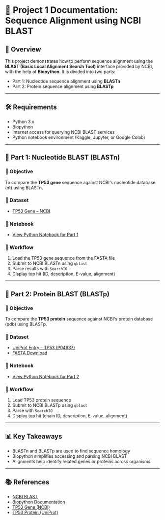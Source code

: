 # 📘 Project 1 Documentation: Sequence Alignment using NCBI BLAST

## 🧬 Overview

This project demonstrates how to perform sequence alignment using the **BLAST (Basic Local Alignment Search Tool)** interface provided by NCBI, with the help of **Biopython**. It is divided into two parts:

- Part 1: Nucleotide sequence alignment using **BLASTn**  
- Part 2: Protein sequence alignment using **BLASTp**

---

## 🛠 Requirements

- Python 3.x  
- Biopython  
- Internet access for querying NCBI BLAST services  
- Python notebook environment (Kaggle, Jupyter, or Google Colab)

---

## 🧬 Part 1: Nucleotide BLAST (BLASTn)

### 🎯 Objective

To compare the **TP53 gene** sequence against NCBI's nucleotide database (nt) using BLASTn.

### 📁 Dataset

- [TP53 Gene – NCBI](https://www.ncbi.nlm.nih.gov/gene/7157)

### 📓 Notebook

- [View Python Notebook for Part 1](https://github.com/sheetalreddy25/my-bio-hub/blob/main/nucleotide-blast-blastn-with-ncbi.ipynb)

### 🔄 Workflow

1. Load the TP53 gene sequence from the FASTA file  
2. Submit to NCBI BLASTn using `qblast`  
3. Parse results with `SearchIO`  
4. Display top hit (ID, description, E-value, alignment)

---

## 🧪 Part 2: Protein BLAST (BLASTp)

### 🎯 Objective

To compare the **TP53 protein** sequence against NCBI's protein database (pdb) using BLASTp.

### 📁 Dataset

- [UniProt Entry – TP53 (P04637)](https://www.uniprot.org/uniprotkb/P04637/entry)  
- [FASTA Download](https://rest.uniprot.org/uniprotkb/P04637.fasta)

### 📓 Notebook

- [View Python Notebook for Part 2](https://github.com/sheetalreddy25/my-bio-hub/blob/main/protein-blast-blastp-with-ncbi.ipynb)

### 🔄 Workflow

1. Load TP53 protein sequence  
2. Submit to NCBI BLASTp using `qblast`  
3. Parse with `SearchIO`  
4. Display top hit (chain ID, description, E-value, alignment)

---

## 📊 Key Takeaways

- BLASTn and BLASTp are used to find sequence homology  
- Biopython simplifies accessing and parsing NCBI BLAST  
- Alignments help identify related genes or proteins across organisms

---

## 📚 References

- [NCBI BLAST](https://blast.ncbi.nlm.nih.gov/Blast.cgi)  
- [Biopython Documentation](https://biopython.org/wiki/Documentation)  
- [TP53 Gene (NCBI)](https://www.ncbi.nlm.nih.gov/gene/7157)  
- [TP53 Protein (UniProt)](https://www.uniprot.org/uniprotkb/P04637/entry)
